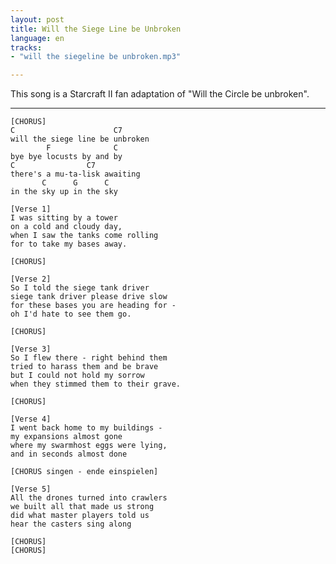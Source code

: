 ```yaml
---
layout: post
title: Will the Siege Line be Unbroken
language: en
tracks:
- "will the siegeline be unbroken.mp3"

---
```


This song is a Starcraft II fan adaptation of "Will the Circle be unbroken".

--- 

	[CHORUS]
	C                      C7
	will the siege line be unbroken 
	        F              C
	bye bye locusts by and by
	C                C7
	there's a mu-ta-lisk awaiting 
	       C      G      C
	in the sky up in the sky
	
	[Verse 1]
	I was sitting by a tower
	on a cold and cloudy day, 
	when I saw the tanks come rolling
	for to take my bases away.
	
	[CHORUS]
	
	[Verse 2]
	So I told the siege tank driver
	siege tank driver please drive slow
	for these bases you are heading for - 
	oh I'd hate to see them go.
	
	[CHORUS]
	
	[Verse 3]
	So I flew there - right behind them
	tried to harass them and be brave
	but I could not hold my sorrow
	when they stimmed them to their grave.
	
	[CHORUS]
	
	[Verse 4]
	I went back home to my buildings - 
	my expansions almost gone
	where my swarmhost eggs were lying, 
	and in seconds almost done
	
	[CHORUS singen - ende einspielen]
	
	[Verse 5]
	All the drones turned into crawlers
	we built all that made us strong
	did what master players told us
	hear the casters sing along
	
	[CHORUS]
	[CHORUS]
